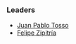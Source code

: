 ### Leaders
* [Juan Pablo Tosso](mailto:jptosso@gmail.com)
* [Felipe Zipitría](mailto:felipe.zipitria@owasp.org)
